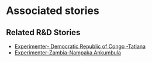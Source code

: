# Associated stories

<!-- !!DO NOT REMOVE!! start autogenerated hyperlinks -->
## Related R&D Stories
- [Experimenter\- Democratic Republic of Congo \-Tatiana](/RnD-Archive/stories/?doc=Experimenters_COD)
- [Experimenter\-Zambia\-Nampaka Ankumbula](/RnD-Archive/stories/?doc=Experimenters_ZMB)
<!-- !!DO NOT REMOVE!! end autogenerated hyperlinks -->